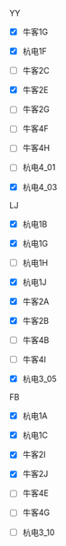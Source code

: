 YY

- [x] 牛客1G
- [x] 杭电1F
- [ ] 牛客2C
- [x] 牛客2E
- [ ] 牛客2G
- [ ] 牛客4F
- [ ] 牛客4H
- [ ] 杭电4_01
- [x] 杭电4_03







LJ

- [x] 杭电1B
- [x] 杭电1G
- [ ] 杭电1H
- [x] 杭电1J
- [x] 牛客2A
- [x] 牛客2B
- [ ] 牛客4B
- [ ] 牛客4I
- [x] 杭电3_05









FB
- [x] 杭电1A
- [x] 杭电1C
- [x] 牛客2I
- [x] 牛客2J
- [ ] 牛客4E
- [ ] 牛客4G
- [ ] 杭电3_10

